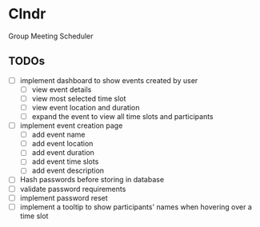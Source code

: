 # Clndr

Group Meeting Scheduler

## TODOs
- [ ] implement dashboard to show events created by user
	- [ ] view event details
	- [ ] view most selected time slot
	- [ ] view event location and duration
	- [ ] expand the event to view all time slots and participants
- [ ] implement event creation page
	- [ ] add event name
	- [ ] add event location
	- [ ] add event duration
	- [ ] add event time slots
	- [ ] add event description
- [ ] Hash passwords before storing in database
- [ ] validate password requirements
- [ ] implement password reset
- [ ] implement a tooltip to show participants' names when hovering over a time slot
